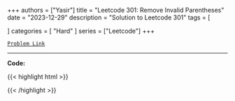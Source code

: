 
+++
authors = ["Yasir"]
title = "Leetcode 301: Remove Invalid Parentheses"
date = "2023-12-29"
description = "Solution to Leetcode 301"
tags = [
    
]
categories = [
    "Hard"
]
series = ["Leetcode"]
+++



[`Problem Link`](https://leetcode.com/problems/remove-invalid-parentheses/description/)

---

**Code:**

{{< highlight html >}}

{{< /highlight >}}

